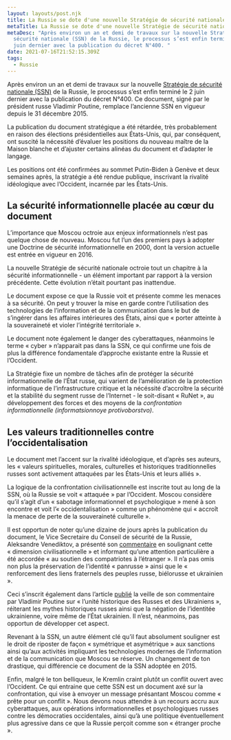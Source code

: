 ```yaml
---
layout: layouts/post.njk
title: La Russie se dote d'une nouvelle Stratégie de sécurité nationale
metaTitle: La Russie se dote d'une nouvelle Stratégie de sécurité nationale
metaDesc: "Après environ un an et demi de travaux sur la nouvelle Stratégie de
  sécurité nationale (SSN) de la Russie, le processus s’est enfin terminé le 2
  juin dernier avec la publication du décret N°400. "
date: 2021-07-16T21:52:15.309Z
tags:
  - Russie
---
```

Après environ un an et demi de travaux sur la nouvelle [Stratégie de sécurité nationale (SSN)](http://static.kremlin.ru/media/events/files/ru/QZw6hSk5z9gWq0plD1ZzmR5cER0g5tZC.pdf) de la Russie, le processus s’est enfin terminé le 2 juin dernier avec la publication du décret N°400. Ce document, signé par le président russe Vladimir Poutine, remplace l’ancienne SSN en vigueur depuis le 31 décembre 2015.

La publication du document stratégique a été rétardée, très probablement en raison des élections présidentielles aux États-Unis, qui, par conséquent, ont suscité la nécessité d’évaluer les positions du nouveau maître de la Maison blanche et d’ajuster certains alinéas du document et d’adapter le langage.

Les positions ont été confirmées au sommet Putin-Biden à Genève et deux semaines après, la stratégie a été rendue publique, inscrivant la rivalité idéologique avec l’Occident, incarnée par les États-Unis.

## **La sécurité informationnelle placée au cœur du document**

L’importance que Moscou octroie aux enjeux informationnels n’est pas quelque chose de nouveau. Moscou fut l’un des premiers pays à adopter une Doctrine de sécurité informationnelle en 2000, dont la version actuelle est entrée en vigueur en 2016.

La nouvelle Stratégie de sécurité nationale octroie tout un chapitre à la sécurité informationnelle - un élément important par rapport à la version précédente. Cette évolution n’était pourtant pas inattendue.

Le document expose ce que la Russie voit et présente comme les menaces à sa sécurité. On peut y trouver la mise en garde contre l’utilisation des technologies de l’information et de la communication dans le but de s’ingérer dans les affaires intérieures des États, ainsi que « porter atteinte à la souveraineté et violer l’intégrité territoriale ».

Le document note également le danger des cyberattaques, néanmoins le terme « cyber » n’apparait pas dans la SSN, ce qui confirme une fois de plus la différence fondamentale d’approche existante entre la Russie et l’Occident.

La Stratégie fixe un nombre de tâches afin de protéger la sécurité informationnelle de l’État russe, qui varient de l’amélioration de la protection informatique de l’infrastructure critique et la nécéssité d’accroître la sécurité et la stabilité du segment russe de l’Internet - le soit-disant « RuNet », au développement des forces et des moyens de la *confrontation informationnelle (informatsionnoye protivoborstvo)*.

## **Les valeurs traditionnelles contre l’occidentalisation**

Le document met l’accent sur la rivalité idéologique, et d’après ses auteurs, les « valeurs spirituelles, morales, culturelles et historiques traditionnelles russes sont activement attaquées par les États-Unis et leurs alliés ».

La logique de la confrontation civilisationnelle est inscrite tout au long de la SSN, où la Russie se voit « attaquée » par l’Occident. Moscou considère qu’il s’agit d’un « sabotage informationnel et psychologique » mené à son encontre et voit l’« occidentalisation » comme un phénomène qui « accroît la menace de perte de la souveraineté culturelle ».

Il est opportun de noter qu’une dizaine de jours après la publication du document, le Vice Secretaire du Conseil de sécurité de la Russie, Aleksandre Venediktov, a présenté son [commentaire](http://scrf.gov.ru/news/speeches/3032/) en soulignant cette « dimension civilisationnelle » et informant qu’une attention particulière a été accordée « au soutien des compatriotes à l’étranger ». Il n’a pas omis non plus la préservation de l’identité « panrusse » ainsi que le « renforcement des liens fraternels des peuples russe, biélorusse et ukrainien ».

Ceci s’inscrit également dans l’article [publié](http://kremlin.ru/events/president/news/66181) la veille de son commentaire par Vladimir Poutine sur « l’unité historique des Russes et des Ukrainiens », réiterant les mythes historiques russes ainsi que la négation de l’identitée ukrainienne, voire même de l’État ukrainien. Il n’est, néanmoins, pas opportun de développer cet aspect.

Revenant à la SSN, un autre élément clé qu’il faut absolument souligner est le droit de riposter de façon « symétrique et asymétrique » aux sanctions ainsi qu’aux activités impliquant les technologies modernes de l’information et de la communication que Moscou se réserve. Un changement de ton drastique, qui différencie ce document de la SSN adoptée en 2015.

Enfin, malgré le ton belliqueux, le Kremlin craint plutôt un conflit ouvert avec l’Occident. Ce qui entraine que cette SSN est un document axé sur la confrontation, qui vise à envoyer un message présantant Moscou comme « prête pour un conflit ». Nous devons nous attendre à un recours accru aux cyberattaques, aux opérations informationnelles et psychologiques russes contre les démocraties occidentales, ainsi qu’à une politique éventuellement plus agressive dans ce que la Russie perçoit comme son « étranger proche ».